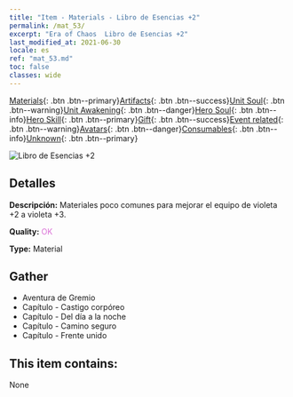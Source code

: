 ```yaml
---
title: "Item - Materials - Libro de Esencias +2"
permalink: /mat_53/
excerpt: "Era of Chaos  Libro de Esencias +2"
last_modified_at: 2021-06-30
locale: es
ref: "mat_53.md"
toc: false
classes: wide
---
```

 [Materials](/ItemsES/){: .btn .btn--primary}[Artifacts](/ItemsES/Artifacts/){: .btn .btn--success}[Unit Soul](/ItemsES/UnitSoul/){: .btn .btn--warning}[Unit Awakening](/ItemsES/UnitAwakening/){: .btn .btn--danger}[Hero Soul](/ItemsES/HeroSoul/){: .btn .btn--info}[Hero Skill](/ItemsES/HeroSkill/){: .btn .btn--primary}[Gift](/ItemsES/Gift/){: .btn .btn--success}[Event related](/ItemsES/Events/){: .btn .btn--warning}[Avatars](/ItemsES/Avatars/){: .btn .btn--danger}[Consumables](/ItemsES/Consumables/){: .btn .btn--info}[Unknown](/ItemsES/Unknown/){: .btn .btn--primary}

 ![Libro de Esencias +2](/images/t/i_cailiao_hexin2.png)

## Detalles
 **Descripción:** Materiales poco comunes para mejorar el equipo de violeta +2 a violeta +3.

 **Quality:** <span style="color: #DA70D6">OK</span>

 **Type:** Material

## Gather

*    Aventura de Gremio 
*    Capítulo - Castigo corpóreo 
*    Capítulo - Del día a la noche 
*    Capítulo - Camino seguro 
*    Capítulo - Frente unido 

## This item contains:

  None

